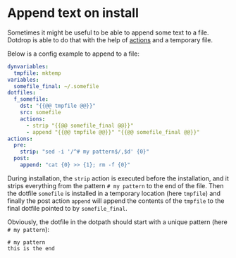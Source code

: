 # Append text on install

Sometimes it might be useful to be able to append some text to a
file. Dotdrop is able to do that with the help of
[actions](../config-details.md#actions-entry) and a temporary file.

Below is a config example to append to a file:
```yaml
dynvariables:
  tmpfile: mktemp
variables:
  somefile_final: ~/.somefile
dotfiles:
  f_somefile:
    dst: "{{@@ tmpfile @@}}"
    src: somefile
    actions:
      - strip "{{@@ somefile_final @@}}"
      - append "{{@@ tmpfile @@}}" "{{@@ somefile_final @@}}"
actions:
  pre:
    strip: "sed -i '/^# my pattern$/,$d' {0}"
  post:
    append: "cat {0} >> {1}; rm -f {0}"
```
During installation, the `strip` action is executed before the installation, and it strips everything from the pattern `# my pattern` to the end of the file. Then the dotfile `somefile` is installed in a temporary location (here `tmpfile`) and finally the post action `append` will append the contents of the `tmpfile` to the final dotfile pointed to by `somefile_final`.

Obviously, the dotfile in the dotpath should start with a unique pattern (here `# my pattern`):
```
# my pattern
this is the end
```
